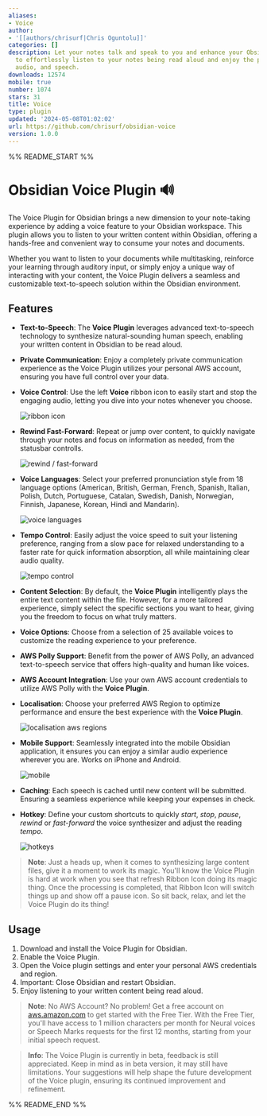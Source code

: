 ```yaml
---
aliases:
- Voice
author:
- '[[authors/chrisurf|Chris Oguntolu]]'
categories: []
description: Let your notes talk and speak to you and enhance your Obsidian experience
  to effortlessly listen to your notes being read aloud and enjoy the power of sound,
  audio, and speech.
downloads: 12574
mobile: true
number: 1074
stars: 31
title: Voice
type: plugin
updated: '2024-05-08T01:02:02'
url: https://github.com/chrisurf/obsidian-voice
version: 1.0.0
---
```


%% README_START %%

# Obsidian Voice Plugin 🔊

The Voice Plugin for Obsidian brings a new dimension to your note-taking experience by adding a voice feature to your Obsidian workspace. This plugin allows you to listen to your written content within Obsidian, offering a hands-free and convenient way to consume your notes and documents.

Whether you want to listen to your documents while multitasking, reinforce your learning through auditory input, or simply enjoy a unique way of interacting with your content, the Voice Plugin delivers a seamless and customizable text-to-speech solution within the Obsidian environment.

## Features

- **Text-to-Speech**: The **Voice Plugin** leverages advanced text-to-speech technology to synthesize natural-sounding human speech, enabling your written content in Obsidian to be read aloud.
- **Private Communication**: Enjoy a completely private communication experience as the Voice Plugin utilizes your personal AWS account, ensuring you have full control over your data.
- **Voice Control**: Use the left **Voice** ribbon icon to easily start and stop the engaging audio, letting you dive into your notes whenever you choose.

  ![ribbon icon](https://raw.githubusercontent.com/chrisurf/obsidian-voice/HEAD/assets/ribbon-icon.png)

- **Rewind Fast-Forward**: Repeat or jump over content, to quickly navigate through your notes and focus on information as needed, from the statusbar controlls.

  ![rewind / fast-forward](https://raw.githubusercontent.com/chrisurf/obsidian-voice/HEAD/assets/rewin-fast-forward.png)

- **Voice Languages**: Select your preferred pronunciation style from 18 language options (American, British, German, French, Spanish, Italian, Polish, Dutch, Portuguese, Catalan, Swedish, Danish, Norwegian, Finnish, Japanese, Korean, Hindi and Mandarin).

  ![voice languages](https://raw.githubusercontent.com/chrisurf/obsidian-voice/HEAD/assets/voices.png)

- **Tempo Control**: Easily adjust the voice speed to suit your listening preference, ranging from a slow pace for relaxed understanding to a faster rate for quick information absorption, all while maintaining clear audio quality.

  ![tempo control](https://raw.githubusercontent.com/chrisurf/obsidian-voice/HEAD/assets/tempo.png)

- **Content Selection**: By default, the **Voice Plugin** intelligently plays the entire text content within the file. However, for a more tailored experience, simply select the specific sections you want to hear, giving you the freedom to focus on what truly matters.
- **Voice Options**: Choose from a selection of 25 available voices to customize the reading experience to your preference.
- **AWS Polly Support**: Benefit from the power of AWS Polly, an advanced text-to-speech service that offers high-quality and human like voices.
- **AWS Account Integration**: Use your own AWS account credentials to utilize AWS Polly with the **Voice Plugin**.
- **Localisation**: Choose your preferred AWS Region to optimize performance and ensure the best experience with the **Voice Plugin**.

  ![localisation aws regions](https://raw.githubusercontent.com/chrisurf/obsidian-voice/HEAD/assets/aws-regions.png)

- **Mobile Support**: Seamlessly integrated into the mobile Obsidian application, it ensures you can enjoy a similar audio experience wherever you are. Works on iPhone and Android.

  ![mobile](https://raw.githubusercontent.com/chrisurf/obsidian-voice/HEAD/assets/mobile.jpg)

- **Caching**: Each speech is cached until new content will be submitted. Ensuring a seamless experience while keeping your expenses in check.
- **Hotkey**: Define your custom shortcuts to quickly _start_, _stop_, _pause_, _rewind_ or _fast-forward_ the voice synthesizer and adjust the reading _tempo_.

  ![hotkeys](https://raw.githubusercontent.com/chrisurf/obsidian-voice/HEAD/assets/hotkeys.png)

> **Note**: Just a heads up, when it comes to synthesizing large content files, give it a moment to work its magic. You'll know the Voice Plugin is hard at work when you see that refresh Ribbon Icon doing its magic thing. Once the processing is completed, that Ribbon Icon will switch things up and show off a pause icon. So sit back, relax, and let the Voice Plugin do its thing!

## Usage

1. Download and install the Voice Plugin for Obsidian.
2. Enable the Voice Plugin.
3. Open the Voice plugin settings and enter your personal AWS credentials and region.
4. Important: Close Obsidian and restart Obsidian.
5. Enjoy listening to your written content being read aloud.

> **Note**: No AWS Account? No problem! Get a free account on [aws.amazon.com](https://aws.amazon.com/) to get started with the Free Tier. With the Free Tier, you'll have access to 1 million characters per month for Neural voices or Speech Marks requests for the first 12 months, starting from your initial speech request.

> **Info**: The Voice Plugin is currently in beta, feedback is still appreciated. Keep in mind as in beta version, it may still have limitations. Your suggestions will help shape the future development of the Voice plugin, ensuring its continued improvement and refinement.


%% README_END %%